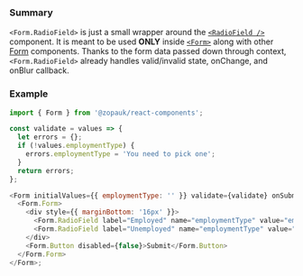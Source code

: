 ### Summary

`<Form.RadioField>` is just a small wrapper around the [`<RadioField />`](#/Components/Molecules/RadioField) component. It is meant to be used **ONLY** inside [`<Form>`](#/Organisms/Form/Form) along with other [Form](#/Organisms/Form) components. Thanks to the form data passed down through context, `<Form.RadioField>` already handles valid/invalid state, onChange, and onBlur callback.

### Example

```js
import { Form } from '@zopauk/react-components';

const validate = values => {
  let errors = {};
  if (!values.employmentType) {
    errors.employmentType = 'You need to pick one';
  }
  return errors;
};

<Form initialValues={{ employmentType: '' }} validate={validate} onSubmit={values => alert(JSON.stringify(values))}>
  <Form.Form>
    <div style={{ marginBottom: '16px' }}>
      <Form.RadioField label="Employed" name="employmentType" value="employed" />
      <Form.RadioField label="Unemployed" name="employmentType" value="unemployed" />
    </div>
    <Form.Button disabled={false}>Submit</Form.Button>
  </Form.Form>
</Form>;
```
